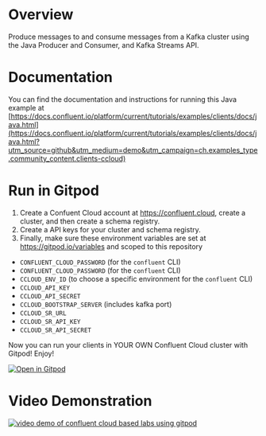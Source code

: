 # Overview

Produce messages to and consume messages from a Kafka cluster using the Java Producer and Consumer, and Kafka Streams API.


# Documentation

You can find the documentation and instructions for running this Java example at [https://docs.confluent.io/platform/current/tutorials/examples/clients/docs/java.html](https://docs.confluent.io/platform/current/tutorials/examples/clients/docs/java.html?utm_source=github&utm_medium=demo&utm_campaign=ch.examples_type.community_content.clients-ccloud)

# Run in Gitpod

1. Create a Confuent Cloud account at https://confluent.cloud, create a cluster, and then create a schema registry.
2. Create a API keys for your cluster and schema registry.
3. Finally, make sure these environment variables are set at https://gitpod.io/variables and scoped to this repository
  - `CONFLUENT_CLOUD_PASSWORD` (for the `confluent` CLI)
  - `CONFLUENT_CLOUD_PASSWORD` (for the `confluent` CLI)
  - `CCLOUD_ENV_ID` (to choose a specific environment for the `confluent` CLI)
  - `CCLOUD_API_KEY`
  - `CCLOUD_API_SECRET`
  - `CCLOUD_BOOTSTRAP_SERVER` (includes kafka port)
  - `CCLOUD_SR_URL`
  - `CCLOUD_SR_API_KEY`
  - `CCLOUD_SR_API_SECRET`

Now you can run your clients in YOUR OWN Confluent Cloud cluster with Gitpod! Enjoy!

[![Open in Gitpod](https://gitpod.io/button/open-in-gitpod.svg)](https://gitpod.io/#https://github.com/chuck-confluent/ccloud-gitpod-demo)

# Video Demonstration


[![video demo of confluent cloud based labs using gitpod](https://img.youtube.com/vi/3sy05KH94_0/0.jpg)](https://youtu.be/3sy05KH94_0)
